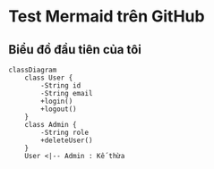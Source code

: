  # Test Mermaid trên GitHub 
## Biểu đồ đầu tiên của tôi 
```mermaid 
classDiagram 
    class User { 
        -String id 
        -String email 
        +login() 
        +logout() 
    } 
    class Admin { 
        -String role 
        +deleteUser() 
    } 
    User <|-- Admin : Kế thừa
```
